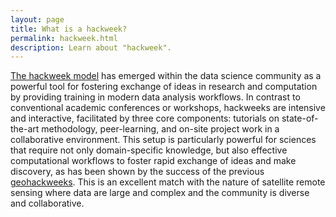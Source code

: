```yaml
---
layout: page
title: What is a hackweek?
permalink: hackweek.html
description: Learn about "hackweek".
---
```


[The hackweek model](http://www.pnas.org/content/115/36/8872.short) has emerged within the data
science community as a powerful tool for fostering exchange of ideas in research and computation by providing training in modern data analysis workflows. In contrast to conventional academic conferences
or workshops, hackweeks are intensive and interactive, facilitated by three core
components: tutorials on state-of-the-art methodology, peer-learning, and on-site
project work in a collaborative environment. This setup is particularly powerful for
sciences that require not only domain-specific knowledge, but also effective computational
workflows to foster rapid exchange of ideas and make discovery, as has been shown by
the success of the previous [geohackweeks](https://geohackweek.github.io). This is an excellent match
with the nature of satellite remote sensing where data are large and complex and the
community is diverse and collaborative.